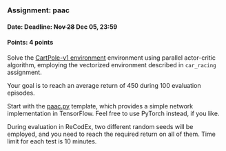 ### Assignment: paac
#### Date: Deadline: ~~Nov 28~~ Dec 05, 23:59
#### Points: 4 points

Solve the [CartPole-v1 environment](https://gym.openai.com/envs/CartPole-v1)
environment using parallel actor-critic algorithm, employing the vectorized
environment described in `car_racing` assignment.

Your goal is to reach an average return of 450 during 100 evaluation episodes.

Start with the [paac.py](https://github.com/ufal/npfl122/tree/past-2122/labs/07/paac.py)
template, which provides a simple network implementation in TensorFlow. Feel
free to use PyTorch instead, if you like.

During evaluation in ReCodEx, two different random seeds will be employed, and
you need to reach the required return on all of them. Time limit for each test
is 10 minutes.
